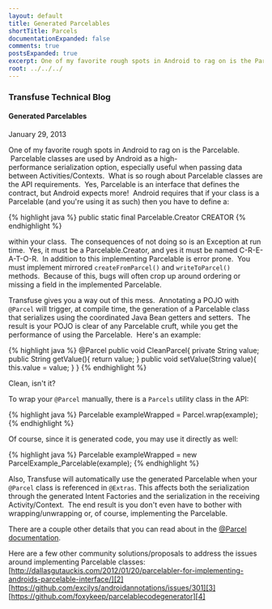 ```yaml
---
layout: default
title: Generated Parcelables
shortTitle: Parcels
documentationExpanded: false
comments: true
postsExpanded: true
excerpt: One of my favorite rough spots in Android to rag on is the Parcelable.  Parcelable classes are used by Android as a high-performance serialization option, especially useful when passing data between Activities/Contexts.  What is so rough about Parcelable classes are the API requirements.  Yes, Parcelable is an interface that defines the contract, but Android expects more!
root: ../../../
---
```


### Transfuse Technical Blog

#### Generated Parcelables
January 29, 2013

One of my favorite rough spots in Android to rag on is the Parcelable.  Parcelable classes are used by Android as a high-performance serialization option, especially useful when passing data between Activities/Contexts.  What is so rough about Parcelable classes are the API requirements.  Yes, Parcelable is an interface that defines the contract, but Android expects more!  Android requires that if your class is a Parcelable (and you're using it as such) then you have to define a:

{% highlight java %}
public static final Parcelable.Creator<MyParcelable> CREATOR
{% endhighlight %}

within your class.  The consequences of not doing so is an Exception at run time.  Yes, it must be a Parcelable.Creator, and yes it must be named C-R-E-A-T-O-R.  In addition to this implementing Parcelable is error prone.  You must implement mirrored `createFromParcel()` and `writeToParcel()` methods.  Because of this, bugs will often crop up around ordering or missing a field in the implemented Parcelable.

Transfuse gives you a way out of this mess.  Annotating a POJO with `@Parcel` will trigger, at compile time, the generation of a Parcelable class that serializes using the coordinated Java Bean getters and setters.  The result is your POJO is clear of any Parcelable cruft, while you get the performance of using the Parcelable.  Here's an example:

{% highlight java %}
@Parcel
public void CleanParcel{
    private String value;
    public String getValue(){
        return value;
    }
    public void setValue(String value){
        this.value = value;
    }
}
{% endhighlight %}

Clean, isn't it?

To wrap your `@Parcel` manually, there is a `Parcels` utility class in the API:

{% highlight java %}
Parcelable exampleWrapped = Parcel.wrap(example);
{% endhighlight %}

Of course, since it is generated code, you may use it directly as well:

{% highlight java %}
Parcelable exampleWrapped = new ParcelExample_Parcelable(example);
{% endhighlight %}

Also, Transfuse will automatically use the generated Parcelable when your `@Parcel` class is referenced in `@Extras`. This affects both the serialization through the generated Intent Factories and the serialization in the receiving Activity/Context.  The end result is you don't even have to bother with wrapping/unwrapping or, of course, implementing the Parcelable.

There are a couple other details that you can read about in the [@Parcel documentation][1].

Here are a few other community solutions/proposals to address the issues around implementing Parcelable classes:
[http://dallasgutauckis.com/2012/01/20/parcelabler-for-implementing-androids-parcelable-interface/][2]
[https://github.com/excilys/androidannotations/issues/301][3]
[https://github.com/foxykeep/parcelablecodegenerator][4]

[1]: http://androidtransfuse.org/documentation.html#parcel
[2]: http://dallasgutauckis.com/2012/01/20/parcelabler-for-implementing-androids-parcelable-interface/
[3]: https://github.com/excilys/androidannotations/issues/301
[4]: https://github.com/foxykeep/parcelablecodegenerator
